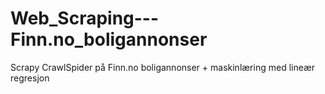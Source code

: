 # Web_Scraping---Finn.no_boligannonser
Scrapy CrawlSpider på Finn.no boligannonser + maskinlæring med lineær regresjon
